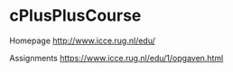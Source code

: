# cPlusPlusCourse

Homepage
http://www.icce.rug.nl/edu/

Assignments
https://www.icce.rug.nl/edu/1/opgaven.html
